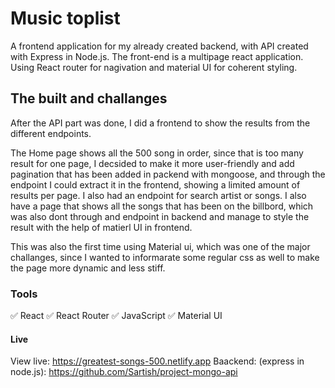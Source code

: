# Music toplist

A frontend application for my already created backend, with API created with Express in Node.js. The front-end is a multipage react application. Using React router for nagivation and material UI for coherent styling.

## The built and challanges 
After the API part was done, I did a frontend to show the results from the different endpoints.

The Home page shows all the 500 song in order, since that is too many result for one page, I decsided to make it more user-friendly and add pagination that has been added in packend with mongoose, and through the endpoint I could extract it in the frontend, showing a limited amount of results per page. I also had an endpoint for search artist or songs. I also have a page that shows all the songs that has been on the billbord, which was also dont through and endpoint in backend and manage to style the result with the help of matierl UI in frontend. 

This was also the first time using Material ui, which was one of the major challanges, since I wanted to informarate some regular css as well to make the page more dynamic and less stiff. 

### Tools
✅ React
✅ React Router
✅ JavaScript
✅ Material UI

#### Live
View live: https://greatest-songs-500.netlify.app
Baackend: (express in node.js): https://github.com/Sartish/project-mongo-api
